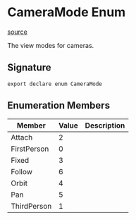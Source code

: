 # CameraMode Enum

[source](https://developers.meta.com/horizon-worlds/reference/2.0.0/camera_cameramode)

The view modes for cameras.

## Signature

```
export declare enum CameraMode
```

## Enumeration Members

| Member | Value | Description |
| --- | --- | --- |
| Attach | 2 |  |
| FirstPerson | 0 |  |
| Fixed | 3 |  |
| Follow | 6 |  |
| Orbit | 4 |  |
| Pan | 5 |  |
| ThirdPerson | 1 |  |